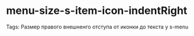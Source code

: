 # menu-size-s-item-icon-indentRight

Tags: Размер правого внешненго отступа от иконки до текста у s-menu